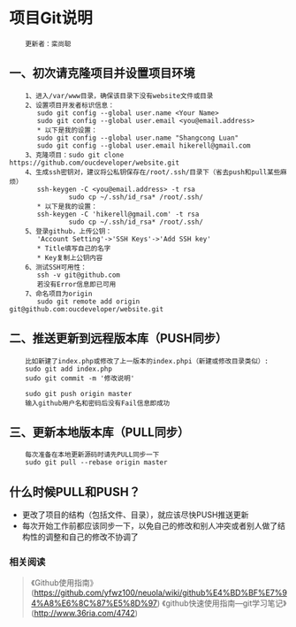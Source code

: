 项目Git说明
===========
		更新者：栾尚聪

一、初次请克隆项目并设置项目环境
-------
		1、进入/var/www目录，确保该目录下没有website文件或目录
		2、设置项目开发者标识信息：
		   sudo git config --global user.name <Your Name>
		   sudo git config --global user.email <you@email.address>
		   * 以下是我的设置：
		   sudo git config --global user.name "Shangcong Luan"
		   sudo git config --global user.email hikerell@gmail.com
		3、克隆项目：sudo git clone https://github.com/oucdeveloper/website.git
		4、生成ssh密钥对，建议将公私钥保存在/root/.ssh/目录下（省去push和pull某些麻烦）
		   ssh-keygen -C <you@email.address> -t rsa
                   sudo cp ~/.ssh/id_rsa* /root/.ssh/
		   * 以下是我的设置：
		   ssh-keygen -C 'hikerell@gmail.com' -t rsa
                   sudo cp ~/.ssh/id_rsa* /root/.ssh/
		5、登录github，上传公钥：
		   'Account Setting'->'SSH Keys'->'Add SSH key'
		   * Title填写自己的名字
		   * Key复制上公钥内容
		6、测试SSH可用性：
		   ssh -v git@github.com
		   若没有Error信息即已可用
		7、命名项目为origin
		   sudo git remote add origin git@github.com:oucdeveloper/website.git

二、推送更新到远程版本库（PUSH同步）
-----------------------------------
		比如新建了index.php或修改了上一版本的index.phpi（新建或修改目录类似）:
		sudo git add index.php
		sudo git commit -m '修改说明'

		sudo git push origin master
		输入github用户名和密码后没有Fail信息即成功

三、更新本地版本库（PULL同步）
-----------------------------
		每次准备在本地更新源码时请先PULL同步一下
		sudo git pull --rebase origin master

什么时候PULL和PUSH？
--------------------
* 更改了项目的结构（包括文件、目录），就应该尽快PUSH推送更新
* 每次开始工作前都应该同步一下，以免自己的修改和别人冲突或者别人做了结构性的调整和自己的修改不协调了

### 相关阅读
>《Github使用指南》(https://github.com/yfwz100/neuola/wiki/github%E4%BD%BF%E7%94%A8%E6%8C%87%E5%8D%97)
>《github快速使用指南—git学习笔记》(http://www.36ria.com/4742)

